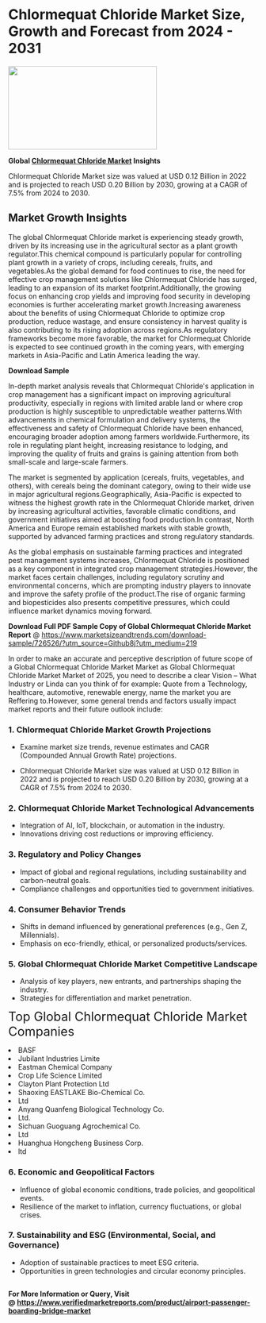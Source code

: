 <H1>Chlormequat Chloride Market Size, Growth and Forecast from 2024 - 2031</H1><img class="aligncenter size-medium wp-image-584254" src="https://thirdeyenews.in/wp-content/uploads/2024/09/Global-Market-Research-300x168.jpeg" alt="" width="300" height="168" /><p><strong>Global&nbsp;<a href="https://www.marketsizeandtrends.com/download-sample/726526/?utm_source=Github8j?utm_medium=219">Chlormequat Chloride Market</a> Insights</strong></p><p>Chlormequat Chloride Market size was valued at USD 0.12 Billion in 2022 and is projected to reach USD 0.20 Billion by 2030, growing at a CAGR of 7.5% from 2024 to 2030.</p><p><h2>Market Growth Insights</h2> <p>The global Chlormequat Chloride market is experiencing steady growth, driven by its increasing use in the agricultural sector as a plant growth regulator.This chemical compound is particularly popular for controlling plant growth in a variety of crops, including cereals, fruits, and vegetables.As the global demand for food continues to rise, the need for effective crop management solutions like Chlormequat Chloride has surged, leading to an expansion of its market footprint.Additionally, the growing focus on enhancing crop yields and improving food security in developing economies is further accelerating market growth.Increasing awareness about the benefits of using Chlormequat Chloride to optimize crop production, reduce wastage, and ensure consistency in harvest quality is also contributing to its rising adoption across regions.As regulatory frameworks become more favorable, the market for Chlormequat Chloride is expected to see continued growth in the coming years, with emerging markets in Asia-Pacific and Latin America leading the way.</p> <p><strong>Download Sample</strong></p> <p>In-depth market analysis reveals that Chlormequat Chloride's application in crop management has a significant impact on improving agricultural productivity, especially in regions with limited arable land or where crop production is highly susceptible to unpredictable weather patterns.With advancements in chemical formulation and delivery systems, the effectiveness and safety of Chlormequat Chloride have been enhanced, encouraging broader adoption among farmers worldwide.Furthermore, its role in regulating plant height, increasing resistance to lodging, and improving the quality of fruits and grains is gaining attention from both small-scale and large-scale farmers.</p> <p>The market is segmented by application (cereals, fruits, vegetables, and others), with cereals being the dominant category, owing to their wide use in major agricultural regions.Geographically, Asia-Pacific is expected to witness the highest growth rate in the Chlormequat Chloride market, driven by increasing agricultural activities, favorable climatic conditions, and government initiatives aimed at boosting food production.In contrast, North America and Europe remain established markets with stable growth, supported by advanced farming practices and strong regulatory standards.</p> <p>As the global emphasis on sustainable farming practices and integrated pest management systems increases, Chlormequat Chloride is positioned as a key component in integrated crop management strategies.However, the market faces certain challenges, including regulatory scrutiny and environmental concerns, which are prompting industry players to innovate and improve the safety profile of the product.The rise of organic farming and biopesticides also presents competitive pressures, which could influence market dynamics moving forward.</p> <p><span class=""><strong>Download Full PDF Sample Copy of Global Chlormequat Chloride Market Report</strong> @ <a href="https://www.marketsizeandtrends.com/download-sample/726526/?utm_source=Github8j?utm_medium=219" target="_blank">https://www.marketsizeandtrends.com/download-sample/726526/?utm_source=Github8j?utm_medium=219</a></span></p><p>In order to make an accurate and perceptive description of future scope of a Global&nbsp;Chlormequat Chloride Market Market as Global&nbsp;Chlormequat Chloride Market Market of 2025, you need to describe a clear Vision &ndash; What Industry or Linda can you think of for example: Quote from a Technology, healthcare, automotive, renewable energy, name the market you are Reffering to.However, some general trends and factors usually impact market reports and their future outlook include:</p><h3>1.&nbsp;<strong>Chlormequat Chloride Market Growth Projections</strong></h3><ul><li>Examine market size trends, revenue estimates and CAGR (Compounded Annual Growth Rate) projections.</li><li><p>Chlormequat Chloride Market size was valued at USD 0.12 Billion in 2022 and is projected to reach USD 0.20 Billion by 2030, growing at a CAGR of 7.5% from 2024 to 2030.</p></li></ul><h3>2.&nbsp;<strong>Chlormequat Chloride Market Technological Advancements</strong></h3><ul><li>Integration of AI, IoT, blockchain, or automation in the industry.</li><li>Innovations driving cost reductions or improving efficiency.</li></ul><h3>3.&nbsp;<strong>Regulatory and Policy Changes</strong></h3><ul><li>Impact of global and regional regulations, including sustainability and carbon-neutral goals.</li><li>Compliance challenges and opportunities tied to government initiatives.</li></ul><h3>4.&nbsp;<strong>Consumer Behavior Trends</strong></h3><ul><li>Shifts in demand influenced by generational preferences (e.g., Gen Z, Millennials).</li><li>Emphasis on eco-friendly, ethical, or personalized products/services.</li></ul><h3>5.&nbsp;<strong>Global Chlormequat Chloride Market Competitive Landscape</strong></h3><ul><li>Analysis of key players, new entrants, and partnerships shaping the industry.</li><li>Strategies for differentiation and market penetration.</li></ul><p data-pm-slice="1 1 []"><span style="color: inherit; font-family: inherit; font-size: 25px;">Top Global Chlormequat Chloride Market Companies</span></p><div class="" data-test-id=""><p><li>BASF</li><li> Jubilant Industries Limite</li><li> Eastman Chemical Company</li><li> Crop Life Science Limited</li><li> Clayton Plant Protection Ltd</li><li> Shaoxing EASTLAKE Bio-Chemical Co.</li><li> Ltd</li><li> Anyang Quanfeng Biological Technology Co.</li><li> Ltd.</li><li> Sichuan Guoguang Agrochemical Co.</li><li> Ltd</li><li> Huanghua Hongcheng Business Corp.</li><li>ltd</li></p></div><h3>6.&nbsp;<strong>Economic and Geopolitical Factors</strong></h3><ul><li>Influence of global economic conditions, trade policies, and geopolitical events.</li><li>Resilience of the market to inflation, currency fluctuations, or global crises.</li></ul><h3>7.&nbsp;<strong>Sustainability and ESG (Environmental, Social, and Governance)</strong></h3><ul><li>Adoption of sustainable practices to meet ESG criteria.</li><li>Opportunities in green technologies and circular economy principles.</li></ul><h2><strong style="font-size: 14px;">For More Information or Query, Visit @&nbsp;</strong><a style="background-color: #ffffff; font-size: 14px;" href="https://www.marketsizeandtrends.com/report/chlormequat-chloride-market/" target="_blank">https://www.verifiedmarketreports.com/product/airport-passenger-boarding-bridge-market</a></h2>